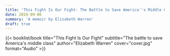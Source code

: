 ```yaml
---
title: 'This Fight Is Our Fight: The Battle to Save America''s Middle Class'
date: 2019-09-06
summary: 'A memoir by Elizabeth Warren'
draft: true
---
```


{{< booklist/book
title="This Fight Is Our Fight"
subtitle="The battle to save America's middle class"
author="Elizabeth Warren"
cover="cover.jpg"
format="Audio" >}}
